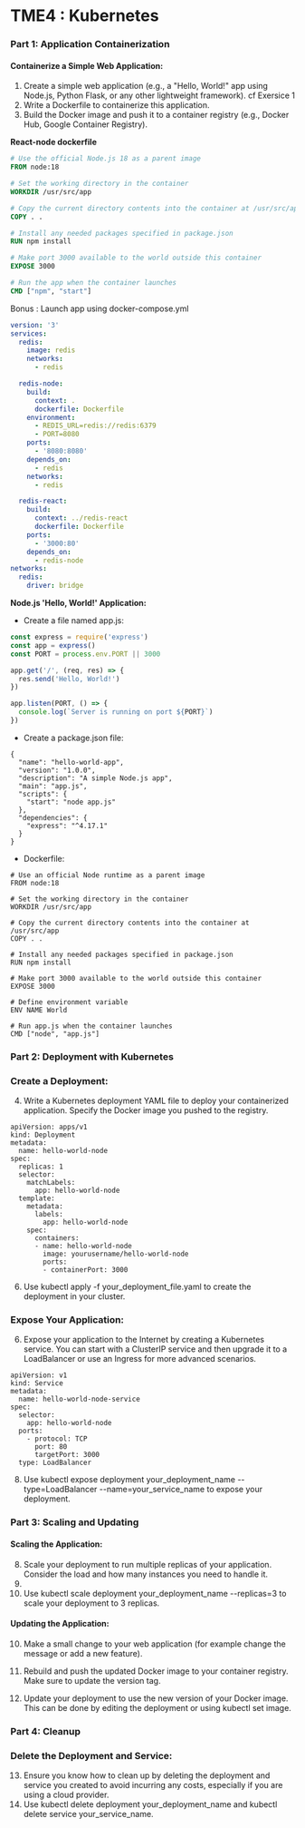 # TME4 : Kubernetes

### Part 1: Application Containerization

#### Containerize a Simple Web Application:

1. Create a simple web application (e.g., a "Hello, World!" app using Node.js, Python Flask, or any other lightweight framework). cf Exersice 1
2. Write a Dockerfile to containerize this application.
3. Build the Docker image and push it to a container registry (e.g., Docker Hub, Google Container Registry).

**React-node dockerfile**

```dockerfile
# Use the official Node.js 18 as a parent image
FROM node:18

# Set the working directory in the container
WORKDIR /usr/src/app

# Copy the current directory contents into the container at /usr/src/app
COPY . .

# Install any needed packages specified in package.json
RUN npm install

# Make port 3000 available to the world outside this container
EXPOSE 3000

# Run the app when the container launches
CMD ["npm", "start"]
```

Bonus : Launch app using docker-compose.yml

```yml
version: '3'
services:
  redis:
    image: redis
    networks:
      - redis

  redis-node:
    build:
      context: .
      dockerfile: Dockerfile
    environment:
      - REDIS_URL=redis://redis:6379
      - PORT=8080
    ports:
      - '8080:8080'
    depends_on:
      - redis
    networks:
      - redis

  redis-react:
    build:
      context: ../redis-react
      dockerfile: Dockerfile
    ports:
      - '3000:80'
    depends_on:
      - redis-node
networks:
  redis:
    driver: bridge
```

**Node.js 'Hello, World!' Application:**

- Create a file named app.js:

```javascript
const express = require('express')
const app = express()
const PORT = process.env.PORT || 3000

app.get('/', (req, res) => {
  res.send('Hello, World!')
})

app.listen(PORT, () => {
  console.log(`Server is running on port ${PORT}`)
})
```

- Create a package.json file:

```
{
  "name": "hello-world-app",
  "version": "1.0.0",
  "description": "A simple Node.js app",
  "main": "app.js",
  "scripts": {
    "start": "node app.js"
  },
  "dependencies": {
    "express": "^4.17.1"
  }
}
```

- Dockerfile:

```
# Use an official Node runtime as a parent image
FROM node:18

# Set the working directory in the container
WORKDIR /usr/src/app

# Copy the current directory contents into the container at /usr/src/app
COPY . .

# Install any needed packages specified in package.json
RUN npm install

# Make port 3000 available to the world outside this container
EXPOSE 3000

# Define environment variable
ENV NAME World

# Run app.js when the container launches
CMD ["node", "app.js"]
```

### Part 2: Deployment with Kubernetes

### Create a Deployment:

4. Write a Kubernetes deployment YAML file to deploy your containerized application. Specify the Docker image you pushed to the registry.

```
apiVersion: apps/v1
kind: Deployment
metadata:
  name: hello-world-node
spec:
  replicas: 1
  selector:
    matchLabels:
      app: hello-world-node
  template:
    metadata:
      labels:
        app: hello-world-node
    spec:
      containers:
      - name: hello-world-node
        image: yourusername/hello-world-node
        ports:
        - containerPort: 3000
```

6. Use kubectl apply -f your_deployment_file.yaml to create the deployment in your cluster.

### Expose Your Application:

6. Expose your application to the Internet by creating a Kubernetes service. You can start with a ClusterIP service and then upgrade it to a LoadBalancer or use an Ingress for more advanced scenarios.

```
apiVersion: v1
kind: Service
metadata:
  name: hello-world-node-service
spec:
  selector:
    app: hello-world-node
  ports:
    - protocol: TCP
      port: 80
      targetPort: 3000
  type: LoadBalancer
```

8. Use kubectl expose deployment your_deployment_name --type=LoadBalancer --name=your_service_name to expose your deployment.

### Part 3: Scaling and Updating

#### Scaling the Application:

8. Scale your deployment to run multiple replicas of your application. Consider the load and how many instances you need to handle it.
9.
10. Use kubectl scale deployment your_deployment_name --replicas=3 to scale your deployment to 3 replicas.

#### Updating the Application:

10. Make a small change to your web application (for example change the message or add a new feature).

11. Rebuild and push the updated Docker image to your container registry. Make sure to update the version tag.

12. Update your deployment to use the new version of your Docker image. This can be done by editing the deployment or using kubectl set image.

### Part 4: Cleanup

### Delete the Deployment and Service:

13. Ensure you know how to clean up by deleting the deployment and service you created to avoid incurring any costs, especially if you are using a cloud provider.
14. Use kubectl delete deployment your_deployment_name and kubectl delete service your_service_name.

